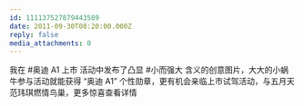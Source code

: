 ```yaml
---
id: 111137527879443589
date: 2011-09-30T08:20:00.000Z
reply: false
media_attachments: 0
---
```


我在 #奥迪 A1 上市 活动中发布了凸显 #小而强大 含义的创意图片，大大的小蜗牛参与活动就能获得 “奥迪 A1” 个性勋章，更有机会亲临上市试驾活动，与五月天范玮琪燃情鸟巢，更多惊喜查看详情 ​​​​


